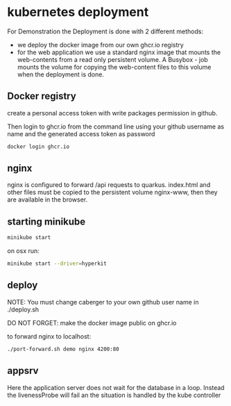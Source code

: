 # kubernetes deployment

For Demonstration the Deployment is done with 2 different methods:
-  we deploy the docker image from our own ghcr.io registry
- for the web application we use a standard nginx image that mounts the web-contents from a read only persistent volume. A Busybox - job mounts the volume for copying the web-content files to this volume when the deployment is done.

## Docker registry
create a personal access token with write packages permission in github.

Then login to ghcr.io from the command line using your github username as name and the generated access token as password

```bash
docker login ghcr.io
```

## nginx
nginx is configured to forward /api requests to quarkus. 
index.html and other files must be copied to the persistent volume nginx-www, then they are available in the browser.

## starting minikube
~~~bash
minikube start
~~~
on osx run:
~~~bash
minikube start --driver=hyperkit 
~~~

## deploy
NOTE: You must change caberger to your own github user name in ./deploy.sh

DO NOT FORGET: make the docker image public on ghcr.io

to forward nginx to localhost:
~~~bash
./port-forward.sh demo nginx 4200:80
~~~

## appsrv

Here the application server does not wait for the database in a loop. Instead the livenessProbe will fail an the situation is handled by the kube controller
